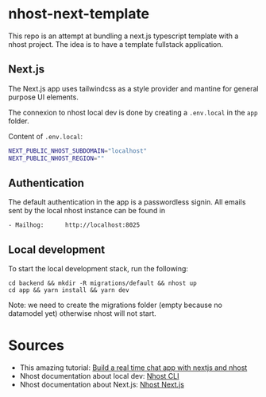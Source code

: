 # nhost-next-template

This repo is an attempt at bundling a next.js typescript template with a nhost project. The idea is to have a template fullstack application.

## Next.js

The Next.js app uses tailwindcss as a style provider and mantine for general purpose UI elements.

The connexion to nhost local dev is done by creating a `.env.local` in the `app` folder.

Content of `.env.local`:

```sh
NEXT_PUBLIC_NHOST_SUBDOMAIN="localhost"
NEXT_PUBLIC_NHOST_REGION=""
```

## Authentication

The default authentication in the app is a passwordless signin.
All emails sent by the local nhost instance can be found in

```
- Mailhog:		http://localhost:8025
```

## Local development

To start the local development stack, run the following:

```
cd backend && mkdir -R migrations/default && nhost up
cd app && yarn install && yarn dev
```

Note: we need to create the migrations folder (empty because no datamodel yet) otherwise nhost will not start.

# Sources

- This amazing tutorial: [Build a real time chat app with nextjs and nhost](https://alterclass.io/tutorials/build-a-real-time-chat-app-with-nextjs-and-nhost)
- Nhost documentation about local dev: [Nhost CLI](https://docs.nhost.io/reference/cli)
- Nhost documentation about Next.js: [Nhost Next.js](https://docs.nhost.io/reference/nextjs)

